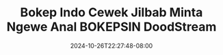 --- 
title: "Bokep Indo Cewek Jilbab Minta Ngewe Anal  BOKEPSIN  DoodStream"
description: "nonton   Bokep Indo Cewek Jilbab Minta Ngewe Anal  BOKEPSIN  DoodStream yandek video full baru"
date: 2024-10-26T22:27:48-08:00
file_code: "7rywdju8rype"
draft: false
cover: "wk5kc6lwszxdbogn.jpg"
tags: ["Bokep", "Indo", "Cewek", "Jilbab", "Minta", "Ngewe", "Anal", "BOKEPSIN", "DoodStream", "bokep-indo", "bokep-viral", "bokep-ig"]
length: 648
fld_id: "1483139"
foldername: "Anal indo"
categories: ["Anal indo"]
views: 0
---